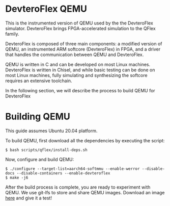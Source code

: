 # DevteroFlex QEMU

This is the instrumented version of QEMU used by the the DevteroFlex simulator. DevteroFlex brings FPGA-accelerated simulation to the QFlex family.

DevteroFlex is composed of three main components: a modified version of QEMU, an instrumented ARM softcore (DevteroFlex) in FPGA, and a driver that handles the communication between QEMU and DevteroFlex. 

QEMU is written in C and can be developed on most Linux machines. DevteroFlex is written in Chisel, and while basic testing can be done on most Linux machines, fully simulating and synthesizing the softcore requires an extensive toolchain.

In the following section, we will describe the process to build QEMU for DevteroFlex

# Building QEMU

This guide assumes Ubuntu 20.04 platform.

To build QEMU, first download all the dependencies by executing the script:

```
$ bash scripts/qflex/install-deps.sh
```

Now, configure and build QEMU:
```
$ ./configure --target-list=aarch64-softmmu --enable-werror --disable-docs --disable-containers --enable-devteroflex
$ make -j6
```

After the build process is complete, you are ready to experiment with QEMU. 
We use git-lfs to store and share QEMU images. Download an image [here](https://github.com/parsa-epfl/images/tree/ubuntu20.04-aarch64) and give it a test!
